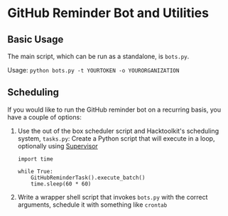 # GitHub Reminder Bot and Utilities

## Basic Usage

The main script, which can be run as a standalone, is `bots.py`.

Usage: `python bots.py -t YOURTOKEN -o YOURORGANIZATION`

## Scheduling

If you would like to run the GitHub reminder bot on a recurring basis, you have a couple of options:

1. Use the out of the box scheduler script and Hacktoolkit's scheduling system, `tasks.py`:
   Create a Python script that will execute in a loop, optionally using [Supervisor](http://supervisord.org/)

   ```
   import time
   
   while True:
       GitHubReminderTask().execute_batch()
       time.sleep(60 * 60)
   ```

2. Write a wrapper shell script that invokes `bots.py` with the correct arguments, schedule it with something like `crontab`
